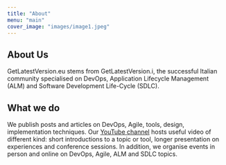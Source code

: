 ```yaml
---
title: "About"
menu: "main"
cover_image: "images/image1.jpeg"
---
```


## About Us

GetLatestVersion.eu stems from GetLatestVersion.i, the successful Italian community specialised on DevOps, Application Lifecycle Management (ALM) and Software Development Life-Cycle (SDLC).

## What we do

We publish posts and articles on DevOps, Agile, tools, design, implementation techniques.
Our [YouTube channel](https://www.youtube.com/GetLatestVersion) hosts useful video of different kind: short introductions to a topic or tool, longer presentation on experiences and conference sessions. 
In addition, we organise events in person and online on DevOps, Agile, ALM and SDLC topics.